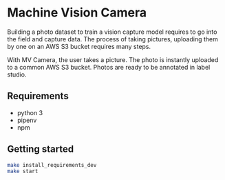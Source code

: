 # Machine Vision Camera

Building a photo dataset to train a vision capture model requires to go into the field and capture data.
The process of taking pictures, uploading them by one on an AWS S3 bucket requires many steps.

With MV Camera, the user takes a picture. The photo is instantly uploaded to a common AWS S3 bucket.
Photos are ready to be annotated in label studio.

## Requirements

* python 3
* pipenv
* npm

## Getting started

```bash
make install_requirements_dev
make start
```
